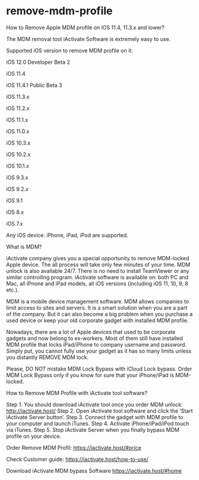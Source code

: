 # remove-mdm-profile

How to Remove Apple MDM profile on iOS 11.4, 11.3.x and lower?

The MDM removal tool iActivate Software is extremely easy to use.

Supported iOS version to remove MDM profile on it:

iOS 12.0 Developer Beta 2

iOS 11.4

iOS 11.4.1 Public Beta 3

iOS 11.3.x

iOS 11.2.x

iOS 11.1.x

iOS 11.0.x

iOS 10.3.x

iOS 10.2.x

iOS 10.1.x

iOS 9.3.x

iOS 9.2.x

iOS 9.1

iOS 8.x

iOS 7.x

Any iOS device: iPhone, iPad, iPod are supported.

What is MDM?

iActivate company gives you a special opportunity to remove MDM-locked Apple device. The all process will take only few minutes of your time. MDM unlock is also available 24/7. There is no need to install TeamViewer or any similar controlling program. iActivate software is available on: both PC and Mac, all iPnone and iPad models, all iOS versions (including iOS 11, 10, 9, 8 etc.).

MDM is a mobile device management software. MDM allows companies to limit access to sites and servers. It is a smart solution when you are a part of the company. But it can also become a big problem when you purchase a used device or keep your old corporate gadget with installed MDM profile.

Nowadays, there are a lot of Apple devices that used to be corporate gadgets and now belong to ex-workers. Most of them still have installed MDM profile that locks iPad/iPhone to company username and password. Simply put, you cannot fully use your gadget as it has so many limits unless you distantly REMOVE MDM lock.

Please, DO NOT mistake MDM Lock Bypass with iCloud Lock bypass. Order MDM Lock Bypass only if you know for sure that your iPhone/iPad is MDM-locked.

How to Remove MDM Profile with iActivate tool software?

Step 1. You should download iActivate tool once you order MDM unlock: http://iactivate.host/
Step 2. Open iActivate tool software and click the ‘Start iActivate Server button’.
Step 3. Connect the gadget with MDM profile to your computer and launch iTunes.
Step 4. Activate iPhone/iPad/iPod touch via iTunes.
Step 5. Stop iActivate Server when you finally bypass MDM profile on your device.

Order Remove MDM Profil:  https://iactivate.host/#price

Check Customer guide: https://iactivate.host/how-to-use/

Download iActivate MDM bypass Software https://iactivate.host/#home












